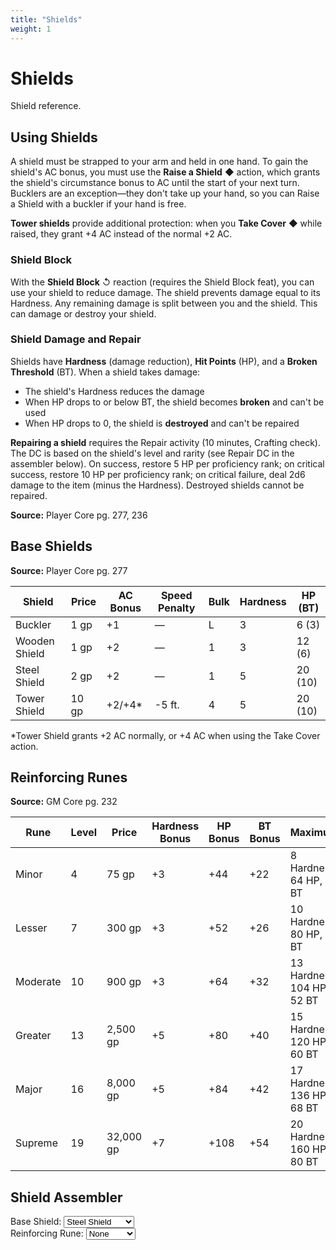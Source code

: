 ```yaml
---
title: "Shields"
weight: 1
---
```


# Shields

Shield reference.

## Using Shields

A shield must be strapped to your arm and held in one hand. To gain the shield's AC bonus, you must use the **Raise a Shield** ◆ action, which grants the shield's circumstance bonus to AC until the start of your next turn. Bucklers are an exception—they don't take up your hand, so you can Raise a Shield with a buckler if your hand is free.

**Tower shields** provide additional protection: when you **Take Cover** ◆ while raised, they grant +4 AC instead of the normal +2 AC.

### Shield Block

With the **Shield Block** ↺ reaction (requires the Shield Block feat), you can use your shield to reduce damage. The shield prevents damage equal to its Hardness. Any remaining damage is split between you and the shield. This can damage or destroy your shield.

### Shield Damage and Repair

Shields have **Hardness** (damage reduction), **Hit Points** (HP), and a **Broken Threshold** (BT). When a shield takes damage:
- The shield's Hardness reduces the damage
- When HP drops to or below BT, the shield becomes **broken** and can't be used
- When HP drops to 0, the shield is **destroyed** and can't be repaired

**Repairing a shield** requires the Repair activity (10 minutes, Crafting check). The DC is based on the shield's level and rarity (see Repair DC in the assembler below). On success, restore 5 HP per proficiency rank; on critical success, restore 10 HP per proficiency rank; on critical failure, deal 2d6 damage to the item (minus the Hardness). Destroyed shields cannot be repaired.

**Source:** Player Core pg. 277, 236

## Base Shields

**Source:** Player Core pg. 277

| Shield | Price | AC Bonus | Speed Penalty | Bulk | Hardness | HP (BT) |
|--------|-------|----------|---------------|------|----------|---------|
| Buckler | 1 gp | +1 | — | L | 3 | 6 (3) |
| Wooden Shield | 1 gp | +2 | — | 1 | 3 | 12 (6) |
| Steel Shield | 2 gp | +2 | — | 1 | 5 | 20 (10) |
| Tower Shield | 10 gp | +2/+4* | -5 ft. | 4 | 5 | 20 (10) |

*Tower Shield grants +2 AC normally, or +4 AC when using the Take Cover action.

## Reinforcing Runes

**Source:** GM Core pg. 232

| Rune | Level | Price | Hardness Bonus | HP Bonus | BT Bonus | Maximum |
|------|-------|-------|----------------|----------|----------|---------|
| Minor | 4 | 75 gp | +3 | +44 | +22 | 8 Hardness, 64 HP, 32 BT |
| Lesser | 7 | 300 gp | +3 | +52 | +26 | 10 Hardness, 80 HP, 40 BT |
| Moderate | 10 | 900 gp | +3 | +64 | +32 | 13 Hardness, 104 HP, 52 BT |
| Greater | 13 | 2,500 gp | +5 | +80 | +40 | 15 Hardness, 120 HP, 60 BT |
| Major | 16 | 8,000 gp | +5 | +84 | +42 | 17 Hardness, 136 HP, 68 BT |
| Supreme | 19 | 32,000 gp | +7 | +108 | +54 | 20 Hardness, 160 HP, 80 BT |

## Shield Assembler

<div class="shield-calculator">
  <div>
    <label for="shield-select-en">Base Shield:</label>
    <select id="shield-select-en" onchange="calculateShield('en')">
      <option value="buckler">Buckler</option>
      <option value="wooden">Wooden Shield</option>
      <option value="steel" selected>Steel Shield</option>
      <option value="tower">Tower Shield</option>
    </select>
  </div>

  <div>
    <label for="rune-select-en">Reinforcing Rune:</label>
    <select id="rune-select-en" onchange="calculateShield('en')">
      <option value="none" selected>None</option>
      <option value="minor">Minor</option>
      <option value="lesser">Lesser</option>
      <option value="moderate">Moderate</option>
      <option value="greater">Greater</option>
      <option value="major">Major</option>
      <option value="supreme">Supreme</option>
    </select>
  </div>

  <div id="shield-result-en"></div>
</div>

<script>
document.addEventListener('DOMContentLoaded', function() {
  calculateShield('en');
});
</script>
